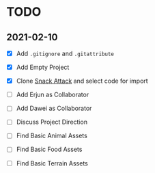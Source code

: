 



# TODO





## 2021-02-10
- [x] Add `.gitignore` and `.gitattribute`
- [x] Add Empty Project
- [x] Clone [Snack Attack](https://github.com/peter201943/Snack-Attack) and select code for import
- [ ] Add Erjun as Collaborator
- [ ] Add Dawei as Collaborator
- [ ] Discuss Project Direction
- [ ] Find Basic Animal Assets
- [ ] Find Basic Food Assets
- [ ] Find Basic Terrain Assets














